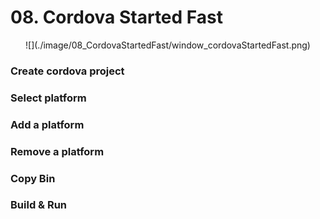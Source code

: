 # 08. Cordova Started Fast

<center>
![](./image/08_CordovaStartedFast/window_cordovaStartedFast.png)
</center>

### Create cordova project

### Select platform

### Add a platform

### Remove a platform

### Copy Bin

### Build & Run